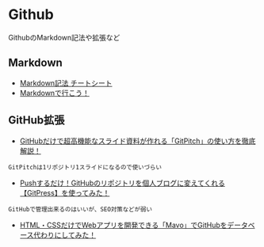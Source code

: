 # Github

GithubのMarkdown記法や拡張など

## Markdown
- [Markdown記法 チートシート](https://gist.github.com/mignonstyle/083c9e1651d7734f84c99b8cf49d57fa)
- [Markdownで行こう！](https://gist.github.com/wate/7072365)

## GitHub拡張
- [GitHubだけで超高機能なスライド資料が作れる「GitPitch」の使い方を徹底解説！](https://paiza.hatenablog.com/entry/2017/06/22/GitHub%E3%81%A0%E3%81%91%E3%81%A7%E8%B6%85%E9%AB%98%E6%A9%9F%E8%83%BD%E3%81%AA%E3%82%B9%E3%83%A9%E3%82%A4%E3%83%89%E8%B3%87%E6%96%99%E3%81%8C%E4%BD%9C%E3%82%8C%E3%82%8B%E3%80%8CGitPitch%E3%80%8D%E3%81%AE)
```
GitPitchは1リポジトリ1スライドになるので使いづらい
```

- [Pushするだけ！GitHubのリポジトリを個人ブログに変えてくれる【GitPress】を使ってみた！](https://paiza.hatenablog.com/entry/2019/06/19/Push%E3%81%99%E3%82%8B%E3%81%A0%E3%81%91%EF%BC%81GitHub%E3%81%AE%E3%83%AA%E3%83%9D%E3%82%B8%E3%83%88%E3%83%AA%E3%82%92%E5%80%8B%E4%BA%BA%E3%83%96%E3%83%AD%E3%82%B0%E3%81%AB%E5%A4%89%E3%81%88%E3%81%A6)

```
GitHubで管理出来るのはいいが、SEO対策などが弱い
```

- [HTML・CSSだけでWebアプリを開発できる「Mavo」でGitHubをデータベース代わりにしてみた！](https://paiza.hatenablog.com/entry/2017/07/13/%EF%BB%BFHTML%E3%83%BBCSS%E3%81%A0%E3%81%91%E3%81%A7Web%E3%82%A2%E3%83%97%E3%83%AA%E3%82%92%E9%96%8B%E7%99%BA%E3%81%A7%E3%81%8D%E3%82%8B%E3%80%8CMavo%E3%80%8D%E3%81%A7GitHub%E3%82%92%E3%83%87%E3%83%BC)


